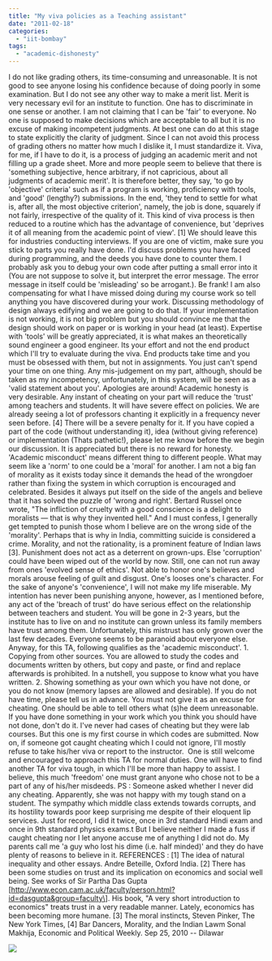 ```yaml
---
title: "My viva policies as a Teaching assistant"
date: "2011-02-18"
categories: 
  - "iit-bombay"
tags: 
  - "academic-dishonesty"
---
```


I do not like grading others, its time-consuming and unreasonable. It is not good to see anyone losing his confidence because of doing poorly in some examination. But I do not see any other way to make a merit list. Merit is very necessary evil for an institute to function. One has to discriminate in one sense or another. I am not claiming that I can be 'fair' to everyone. No one is supposed to make decisions which are acceptable to all but it is no excuse of making incompetent judgments. At best one can do at this stage to state explicitly the clarity of judgment. Since I can not avoid this process of grading others no matter how much I dislike it, I must standardize it. Viva, for me, if I have to do it, is a process of judging an academic merit and not filling up a grade sheet. More and more people seem to believe that there is 'something subjective, hence arbitrary, if not capricious, about all judgments of academic merit'. It is therefore better, they say, 'to go by 'objective' criteria' such as if a program is working, proficiency with tools, and 'good' (lengthy?) submissions. In the end, 'they tend to settle for what is, after all, the most objective criterion', namely, the job is done, squarely if not fairly, irrespective of the quality of it. This kind of viva process is then reduced to a routine which has the advantage of convenience, but 'deprives it of all meaning from the academic point of view'. \[1\] We should leave this for industries conducting interviews. If you are one of victim, make sure you stick to parts you really have done. I'd discuss problems you have faced during programming, and the deeds you have done to counter them. I probably ask you to debug your own code after putting a small error into it (You are not suppose to solve it, but interpret the error message. The error message in itself could be 'misleading' so be arrogant.). Be frank! I am also compensating for what I have missed doing during my course work so tell anything you have discovered during your work. Discussing methodology of design always edifying and we are going to do that. If your implementation is not working, it is not big problem but you should convince me that the design should work on paper or is working in your head (at least). Expertise with 'tools' will be greatly appreciated, it is what makes an theoretically sound engineer a good engineer. Its your effort and not the end product which I'll try to evaluate during the viva. End products take time and you must be obsessed with them, but not in assignments. You just can't spend your time on one thing. Any mis-judgement on my part, although, should be taken as my incompetency, unfortunately, in this system, will be seen as a 'valid statement about you'. Apologies are around! Academic honesty is very desirable. Any instant of cheating on your part will reduce the 'trust' among teachers and students. It will have severe effect on policies. We are already seeing a lot of professors chanting it explicitly in a frequency never seen before. \[4\] There will be a severe penalty for it. If you have copied a part of the code (without understanding it), idea (without giving reference) or implementation (Thats pathetic!), please let me know before the we begin our discussion. It is appreciated but there is no reward for honesty. 'Academic misconduct' means different thing to different people. What may seem like a 'norm' to one could be a 'moral' for another. I am not a big fan of morality as it exists today since it demands the head of the wrongdoer rather than fixing the system in which corruption is encouraged and celebrated. Besides it always put itself on the side of the angels and believe that it has solved the puzzle of 'wrong and right'. Bertard Russel once wrote, "The infliction of cruelty with a good conscience is a delight to moralists — that is why they invented hell." And I must confess, I generally get tempted to punish those whom I believe are on the wrong side of the 'morality'. Perhaps that is why in India, committing suicide is considered a crime. Morality, and not the rationality, is a prominent feature of Indian laws \[3\]. Punishment does not act as a deterrent on grown-ups. Else 'corruption' could have been wiped out of the world by now. Still, one can not run away from ones 'evolved sense of ethics'. Not able to honor one's believes and morals arouse feeling of guilt and disgust. One's looses one's character. For the sake of anyone's 'convenience', I will not make my life miserable. My intention has never been punishing anyone, however, as I mentioned before, any act of the 'breach of trust' do have serious effect on the relationship between teachers and student. You will be gone in 2-3 years, but the institute has to live on and no institute can grown unless its family members have trust among them. Unfortunately, this mistrust has only grown over the last few decades. Everyone seems to be paranoid about everyone else. Anyway, for this TA, following qualifies as the 'academic misconduct'. 1. Copying from other sources. You are allowed to study the codes and documents written by others, but copy and paste, or find and replace afterwards is prohibited. In a nutshell, you suppose to know what you have written. 2. Showing something as your own which you have not done, or you do not know (memory lapses are allowed and desirable). If you do not have time, please tell us in advance. You must not give it as an excuse for cheating. One should be able to tell others what (s)he deem unreasonable. If you have done something in your work which you think you should have not done, don't do it. I've never had cases of cheating but they were lab courses. But this one is my first course in which codes are submitted. Now on, if someone got caught cheating which I could not ignore, I'll mostly refuse to take his/her viva or report to the instructor.  One is still welcome and encouraged to approach this TA for normal duties. One will have to find another TA for viva tough, in which I'll be more than happy to assist. I believe, this much 'freedom' one must grant anyone who chose not to be a part of any of his/her misdeeds. PS : Someone asked whether I never did any cheating. Apparently, she was not happy with my tough stand on a student. The sympathy which middle class extends towards corrupts, and its hostility towards poor keep surprising me despite of their eloquent lip services. Just for record, I did it twice, once in 3rd standard Hindi exam and once in 9th standard physics exams.t But I believe neither I made a fuss if caught cheating nor I let anyone accuse me of anything I did not do. My parents call me 'a guy who lost his dime (i.e. half minded)' and they do have plenty of reasons to believe in it. REFERENCES : \[1\] The idea of natural inequality and other essays. Andre Beteille, Oxford India. \[2\] There has been some studies on trust and its implication on economics and social well being. See works of Sir Partha Das Gupta \[http://www.econ.cam.ac.uk/faculty/person.html?id=dasgupta&group=faculty\]. His book, "A very short introduction to economics" treats trust in a very readable manner. Lately, economics has been becoming more humane. \[3\] The moral instincts, Steven Pinker, The New York Times, \[4\] Bar Dancers, Morality, and the Indian Lawm Sonal Makhija, Economic and Political Weekly. Sep 25, 2010 -- Dilawar

![](images/ca6cb-3794193585985230867-6275013593146326918.gif)
